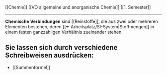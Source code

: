 [[Chemie]] [[VO allgemeine und anorganische Chemie]] [[1. Semester]]

---

**Chemische Verbindungen** sind [[Reinstoffe]], die aus zwei oder mehreren Elementen bestehen, deren [[✒ Arbeitsplatz/SI-System|Stoffmengen]] in einem festen ganzzahligen Verhältnis zueinander stehen.

## Sie lassen sich durch verschiedene Schreibweisen ausdrücken:
- [[Summenformel]]